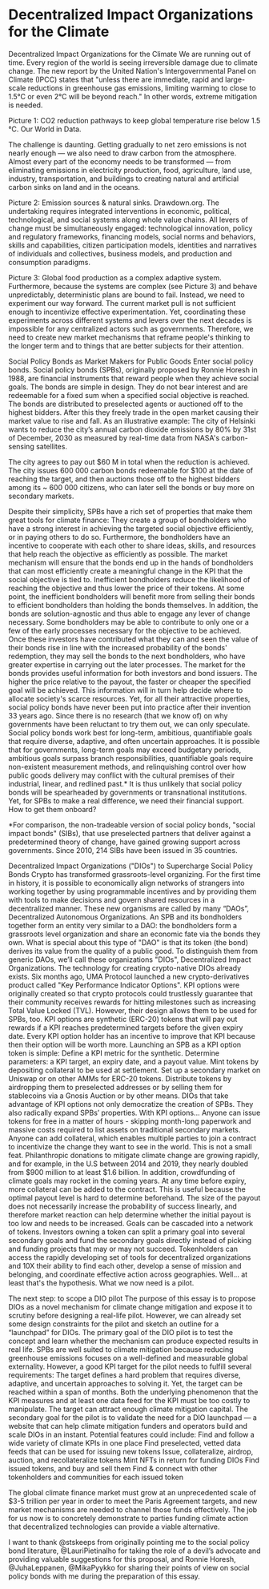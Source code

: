 # Decentralized Impact Organizations for the Climate
Decentralized Impact Organizations for the Climate
We are running out of time.
Every region of the world is seeing irreversible damage due to climate change. The new report by the United Nation's Intergovernmental Panel on Climate (IPCC) states that "unless there are immediate, rapid and large-scale reductions in greenhouse gas emissions, limiting warming to close to 1.5°C or even 2°C will be beyond reach."
In other words, extreme mitigation is needed.

Picture 1: CO2 reduction pathways to keep global temperature rise below 1.5 °C. Our World in Data.

The challenge is daunting. Getting gradually to net zero emissions is not nearly enough — we also need to draw carbon from the atmosphere.
Almost every part of the economy needs to be transformed — from eliminating emissions in electricity production, food, agriculture, land use, industry, transportation, and buildings to creating natural and artificial carbon sinks on land and in the oceans.

Picture 2: Emission sources & natural sinks. Drawdown.org.
The undertaking requires integrated interventions in economic, political, technological, and social systems along whole value chains. All levers of change must be simultaneously engaged: technological innovation, policy and regulatory frameworks, financing models, social norms and behaviors, skills and capabilities, citizen participation models, identities and narratives of individuals and collectives, business models, and production and consumption paradigms.

Picture 3: Global food production as a complex adaptive system.
Furthermore, because the systems are complex (see Picture 3) and behave unpredictably, deterministic plans are bound to fail. Instead, we need to experiment our way forward.
The current market pull is not sufficient enough to incentivize effective experimentation. Yet, coordinating these experiments across different systems and levers over the next decades is impossible for any centralized actors such as governments. 
Therefore, we need to create new market mechanisms that reframe people's thinking to the longer term and to things that are better subjects for their attention.



Social Policy Bonds as Market Makers for Public Goods
Enter social policy bonds.
Social policy bonds (SPBs), originally proposed by Ronnie Horesh in 1988, are financial instruments that reward people when they achieve social goals.
The bonds are simple in design. They do not bear interest and are redeemable for a fixed sum when a specified social objective is reached. The bonds are distributed to preselected agents or auctioned off to the highest bidders. After this they freely trade in the open market causing their market value to rise and fall.
As an illustrative example: The city of Helsinki wants to reduce the city’s annual carbon dioxide emissions by 80% by 31st of December, 2030 as measured by real-time data from NASA's carbon-sensing satellites.

The city agrees to pay out $60 M in total when the reduction is achieved. The city issues 600 000 carbon bonds redeemable for $100 at the date of reaching the target, and then auctions those off to the highest bidders among its ~ 600 000 citizens, who can later sell the bonds or buy more on secondary markets.

Despite their simplicity, SPBs have a rich set of properties that make them great tools for climate finance:
They create a group of bondholders who have a strong interest in achieving the targeted social objective efficiently, or in paying others to do so. Furthermore, the bondholders have an incentive to cooperate with each other to share ideas, skills, and resources that help reach the objective as efficiently as possible.
The market mechanism will ensure that the bonds end up in the hands of bondholders that can most efficiently create a meaningful change in the KPI that the social objective is tied to. Inefficient bondholders reduce the likelihood of reaching the objective and thus lower the price of their tokens. At some point, the inefficient bondholders will benefit more from selling their bonds to efficient bondholders than holding the bonds themselves. In addition, the bonds are solution-agnostic and thus able to engage any lever of change necessary.
Some bondholders may be able to contribute to only one or a few of the early processes necessary for the objective to be achieved. Once these investors have contributed what they can and seen the value of their bonds rise in line with the increased probability of the bonds' redemption, they may sell the bonds to the next bondholders, who have greater expertise in carrying out the later processes.
The market for the bonds provides useful information for both investors and bond issuers. The higher the price relative to the payout, the faster or cheaper the specified goal will be achieved. This information will in turn help decide where to allocate society's scarce resources.
Yet, for all their attractive properties, social policy bonds have never been put into practice after their invention 33 years ago. Since there is no research (that we know of) on why governments have been reluctant to try them out, we can only speculate.
Social policy bonds work best for long-term, ambitious, quantifiable goals that require diverse, adaptive, and often uncertain approaches. It is possible that for governments, long-term goals may exceed budgetary periods, ambitious goals surpass branch responsibilities, quantifiable goals require non-existent measurement methods, and relinquishing control over how public goods delivery may conflict with the cultural premises of their industrial, linear, and redlined past.*
It is thus unlikely that social policy bonds will be spearheaded by governments or transnational institutions. Yet, for SPBs to make a real difference, we need their financial support.
How to get them onboard?


*For comparison, the non-tradeable version of social policy bonds, "social impact bonds" (SIBs), that use preselected partners that deliver against a predetermined theory of change, have gained growing support across governments. Since 2010, 214 SIBs have been issued in 35 countries.

Decentralized Impact Organizations ("DIOs") to Supercharge Social Policy Bonds
Crypto has transformed grassroots-level organizing. For the first time in history, it is possible to economically align networks of strangers into working together by using programmable incentives and by providing them with tools to make decisions and govern shared resources in a decentralized manner. These new organisms are called by many “DAOs”, Decentralized Autonomous Organizations.
An SPB and its bondholders together form an entity very similar to a DAO: the bondholders form a grassroots level organization and share an economic fate via the bonds they own. What is special about this type of "DAO" is that its token (the bond) derives its value from the quality of a public good. To distinguish them from generic DAOs, we’ll call these organizations "DIOs", Decentralized Impact Organizations.
The technology for creating crypto-native DIOs already exists. Six months ago, UMA Protocol launched a new crypto-derivatives product called "Key Performance Indicator Options". KPI options were originally created so that crypto protocols could trustlessly guarantee that their community receives rewards for hitting milestones such as increasing Total Value Locked (TVL). However, their design allows them to be used for SPBs, too.
KPI options are synthetic (ERC-20) tokens that will pay out rewards if a KPI reaches predetermined targets before the given expiry date. Every KPI option holder has an incentive to improve that KPI because then their option will be worth more.
Launching an SPB as a KPI option token is simple:
Define a KPI metric for the synthetic.
Determine parameters: a KPI target, an expiry date, and a payout value.
Mint tokens by depositing collateral to be used at settlement.
Set up a secondary market on Uniswap or on other AMMs for ERC-20 tokens.
Distribute tokens by airdropping them to preselected addresses or by selling them for stablecoins via a Gnosis Auction or by other means.
DIOs that take advantage of KPI options not only democratize the creation of SPBs. They also radically expand SPBs’ properties. With KPI options...
Anyone can issue tokens for free in a matter of hours - skipping month-long paperwork and massive costs required to list assets on traditional secondary markets.
Anyone can add collateral, which enables multiple parties to join a contract to incentivize the change they want to see in the world. This is not a small feat. Philanthropic donations to mitigate climate change are growing rapidly, and for example, in the U.S between 2014 and 2019, they nearly doubled from $900 million to at least $1.6 billion. In addition, crowdfunding of climate goals may rocket in the coming years.
At any time before expiry, more collateral can be added to the contract. This is useful because the optimal payout level is hard to determine beforehand. The size of the payout does not necessarily increase the probability of success linearly, and therefore market reaction can help determine whether the initial payout is too low and needs to be increased.
Goals can be cascaded into a network of tokens. Investors owning a token can split a primary goal into several secondary goals and fund the secondary goals directly instead of picking and funding projects that may or may not succeed.
Tokenholders can access the rapidly developing set of tools for decentralized organizations and 10X their ability to find each other, develop a sense of mission and belonging, and coordinate effective action across geographies.
Well... at least that's the hypothesis. What we now need is a pilot.


The next step: to scope a DIO pilot
The purpose of this essay is to propose DIOs as a novel mechanism for climate change mitigation and expose it to scrutiny before designing a real-life pilot. However, we can already set some design constraints for the pilot and sketch an outline for a “launchpad” for DIOs.
The primary goal of the DIO pilot is to test the concept and learn whether the mechanism can produce expected results in real life.
SPBs are well suited to climate mitigation because reducing greenhouse emissions focuses on a well-defined and measurable global externality. However, a good KPI target for the pilot needs to fulfill several requirements: 
The target defines a hard problem that requires diverse, adaptive, and uncertain approaches to solving it.
Yet, the target can be reached within a span of months.
Both the underlying phenomenon that the KPI measures and at least one data feed for the KPI must be too costly to manipulate.
The target can attract enough climate mitigation capital.
The secondary goal for the pilot is to validate the need for a DIO launchpad — a website that can help climate mitigation funders and operators build and scale DIOs in an instant. Potential features could include:
Find and follow a wide variety of climate KPIs in one place
Find preselected, vetted data feeds that can be used for issuing new tokens
Issue, collateralize, airdrop, auction, and recollateralize tokens
Mint NFTs in return for funding DIOs
Find issued tokens, and buy and sell them
Find & connect with other tokenholders and communities for each issued token

The global climate finance market must grow at an unprecedented scale of $3-5 trillion per year in order to meet the Paris Agreement targets, and new market mechanisms are needed to channel those funds effectively. 
The job for us now is to concretely demonstrate to parties funding climate action that decentralized technologies can provide a viable alternative.




I want to thank @stskeeps from originally pointing me to the social policy bond literature, @LauriPietinalho for taking the role of a devil’s advocate and providing valuable suggestions for this proposal, and Ronnie Horesh, @JuhaLeppanen, @MikaPyykko for sharing their points of view on social policy bonds with me during the preparation of this essay.
